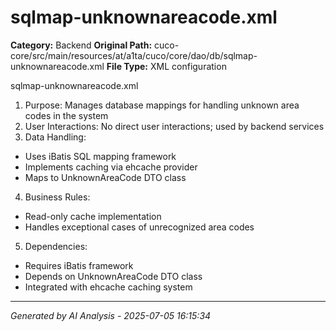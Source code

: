 # sqlmap-unknownareacode.xml

**Category:** Backend
**Original Path:** cuco-core/src/main/resources/at/a1ta/cuco/core/dao/db/sqlmap-unknownareacode.xml
**File Type:** XML configuration

sqlmap-unknownareacode.xml
1. Purpose: Manages database mappings for handling unknown area codes in the system
2. User Interactions: No direct user interactions; used by backend services
3. Data Handling:
- Uses iBatis SQL mapping framework
- Implements caching via ehcache provider
- Maps to UnknownAreaCode DTO class
4. Business Rules:
- Read-only cache implementation
- Handles exceptional cases of unrecognized area codes
5. Dependencies:
- Requires iBatis framework
- Depends on UnknownAreaCode DTO class
- Integrated with ehcache caching system

---
*Generated by AI Analysis - 2025-07-05 16:15:34*
